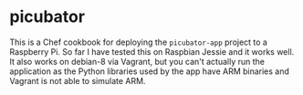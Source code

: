 # picubator

This is a Chef cookbook for deploying the `picubator-app` project to a Raspberry Pi. So far I have tested this on Raspbian Jessie and it works well. It also works on debian-8 via Vagrant, but you can't actually run the application as the Python libraries used by the app have ARM binaries and Vagrant is not able to simulate ARM.
